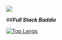 
![](https://media.giphy.com/media/xTiIzJSKB4l7xTouE8/giphy.gif)

##***Full Stack Baddie***

[![Top Langs](https://github-readme-stats.vercel.app/api/top-langs/?username=Shaughny&hide=css,html&exclude_repo=FeedmeLife&langs_count=8&layout=compact&theme=dark)](https://github.com/anuraghazra/github-readme-stats)


  
